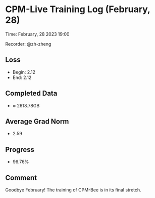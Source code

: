 
# CPM-Live Training Log (February, 28)

Time: February, 28 2023 19:00

Recorder: @zh-zheng

## Loss
- Begin: 2.12
- End: 2.12
	
## Completed Data
- $\approx$ 2618.78GB

## Average Grad Norm
- 2.59

## Progress
- 96.76%

## Comment

Goodbye February! The training of CPM-Bee is in its final stretch.
